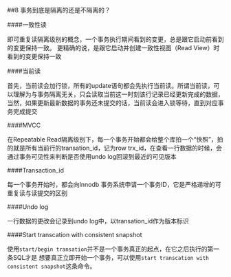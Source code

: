 ##8 事务到底是隔离的还是不隔离的？

####一致性读 

即可重复读隔离级别的概念，一个事务执行期间看到的变更，总是跟它启动前看到的变更保持一致。 更精确的说，是跟它启动并创建一致性视图（Read View）时看到的变更保持一致 

####当前读 

首先，当前读会加行锁，所有的update语句都会先执行当前读。所谓当前读，可以理解为与事务隔离无关，只会读取当前这一时刻该行记录已经更新完成的数据，当然，如果更新最新数据的事务还未提交的话，当前读会进入锁等待，直到对应事务完成提交 

####MVCC

在Repeatable Read隔离级别下，每一个事务开始都会给整个库拍一个“快照”，拍的就是所有当前行的transation_id，记为row trx_id，在查看一行数据的时候，会通过事务可见性来判断是否使用undo log回滚到最近的可见版本 

####Transaction_id

每一个事务开始时，都会向Innodb 事务系统申请一个事务ID，它是严格递增的可重复读与读提交的区别 

####Undo log

一行数据的更改会记录到undo log中，以transation_id作为版本标识 

####Start transcation with consistent snapshot

使用`start/begin transation`并不是一个事务真正的起点，在它之后执行的第一条SQL才是 想要真正立即开始一个事务，可以使用`start transcation with consistent snapshot`这条命令。 

